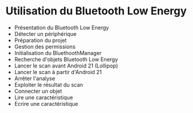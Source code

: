 # Utilisation du Bluetooth Low Energy

- Présentation du Bluetooth Low Energy
- Détecter un périphérique
- Préparation du projet
- Gestion des permissions
- Initialisation du BluethoothManager
- Recherche d'objets Bluetooth Low Energy
- Lancer le scan avant Android 21 (Lollipop)
- Lancer le scan à partir d'Android 21
- Arrêter l'analyse
- Exploiter le résultat du scan
- Connecter un objet
- Lire une caractéristique
- Ecrire une caractéristique